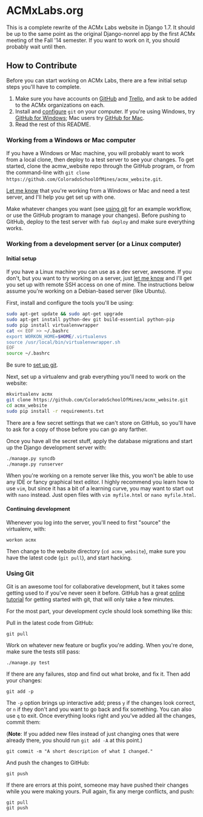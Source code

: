ACMxLabs.org
============

This is a complete rewrite of the ACMx Labs website in Django 1.7. It should
be up to the same point as the original Django-nonrel app by the first ACMx
meeting of the Fall '14 semester. If you want to work on it, you should
probably wait until then.

## How to Contribute

Before you can start working on ACMx Labs, there are a few initial setup
steps you'll have to complete.

1. Make sure you have accounts on [GitHub](https://github.com/) and
   [Trello](https://trello.com/), and ask to be added to the ACMx
   organizations on each.
2. Install and [configure](https://help.github.com/articles/set-up-git) `git`
   on your computer. If you're using Windows, try [GitHub for
   Windows](https://windows.github.com/); Mac users try [GitHub for
   Mac](https://mac.github.com/).
3. Read the rest of this README.


### Working from a Windows or Mac computer

If you have a Windows or Mac machine, you will probably want to work from a
local clone, then deploy to a test server to see your changes. To get
started, clone the acmw_website repo through the GitHub program, or from the
command-line with `git clone https://github.com/ColoradoSchoolOfMines/acmx_website.git`.

[Let me know](mailto:rshipp@mines.edu) that you're working from a Windows or Mac and
need a test server, and I'll help you get set up with one.

Make whatever changes you want (see [using git](#using-git) for an example
workflow, or use the GitHub program to manage your changes). Before pushing
to GitHub, deploy to the test server with `fab deploy` and make sure
everything works.

### Working from a development server (or a Linux computer)

#### Initial setup

If you have a Linux machine you can use as a dev server, awesome. If you
don't, but you want to try working on a server, just [let me
know](mailto:rshipp@mines.edu) and I'll get you set up with remote SSH access on one
of mine. The instructions below assume you're working on a Debian-based
server (like Ubuntu).

First, install and configure the tools you'll be using:

```bash
sudo apt-get update && sudo apt-get upgrade
sudo apt-get install python-dev git build-essential python-pip
sudo pip install virtualenvwrapper
cat << EOF >> ~/.bashrc
export WORKON_HOME=$HOME/.virtualenvs
source /usr/local/bin/virtualenvwrapper.sh
EOF
source ~/.bashrc
```

Be sure to [set up git](https://help.github.com/articles/set-up-git).

Next, set up a virtualenv and grab everything you'll need to work on the
website:

```bash
mkvirtualenv acmx
git clone https://github.com/ColoradoSchoolOfMines/acmx_website.git
cd acmx_website
sudo pip install -r requirements.txt
```

There are a few secret settings that we can't store on GitHub, so you'll have
to ask for a copy of those before you can go any farther.

Once you have all the secret stuff, apply the database migrations and start
up the Django development server with:

```bash
./manage.py syncdb
./manage.py runserver
```

When you're working on a remote server like this, you won't be able to use any
IDE or fancy graphical text editor. I highly recommend you learn how to use
`vim`, but since it has a bit of a learning curve, you may want to start out
with `nano` instead. Just open files with `vim myfile.html` or `nano
myfile.html`.

#### Continuing development

Whenever you log into the server, you'll need to first "source" the
virtualenv, with:

    workon acmx

Then change to the website directory (`cd acmx_website`), make sure you have
the latest code (`git pull`), and start hacking.

### Using Git

Git is an awesome tool for collaborative development, but it takes some
getting used to if you've never seen it before. GitHub has a great [online
tutorial](https://try.github.io/) for getting started with git, that will
only take a few minutes.

For the most part, your development cycle should look something like this:

Pull in the latest code from GitHub:

    git pull

Work on whatever new feature or bugfix you're adding. When you're done, make
sure the tests still pass:

    ./manage.py test

If there are any failures, stop and find out what broke, and fix it. Then
add your changes:

    git add -p


The `-p` option brings up interactive add; press `y` if the changes look
correct, or `n` if they don't and you want to go back and fix something. You
can also use `q` to exit. Once everything looks right and you've added all
the changes, commit them:

(**Note**: If you added new files instead of just changing ones that were
already there, you should run `git add -A` at this point.)

    git commit -m "A short description of what I changed."

And push the changes to GitHub:

    git push

If there are errors at this point, someone may have pushed their changes
while you were making yours. Pull again, fix any merge conflicts, and push:

    git pull
    git push



